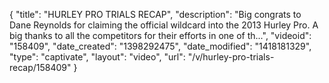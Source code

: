 {
    "title": "HURLEY PRO TRIALS RECAP",
    "description": "Big congrats to Dane Reynolds for claiming the official wildcard into the 2013 Hurley Pro. A big thanks to all the competitors for their efforts in one of th...",
    "videoid": "158409",
    "date_created": "1398292475",
    "date_modified": "1418181329",
    "type": "captivate",
    "layout": "video",
    "url": "\/v\/hurley-pro-trials-recap\/158409"
}